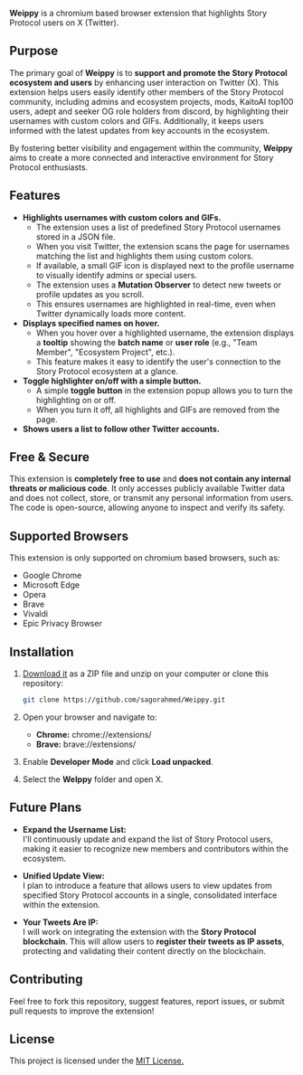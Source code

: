 **Weippy** is a chromium based browser extension that highlights Story Protocol users on X (Twitter).
## Purpose

The primary goal of **Weippy** is to **support and promote the Story Protocol ecosystem and users** by enhancing user interaction on Twitter (X). This extension helps users easily identify other members of the Story Protocol community, including admins and ecosystem projects, mods, KaitoAI top100 users, adept and seeker OG role holders from discord, by highlighting their usernames with custom colors and GIFs. Additionally, it keeps users informed with the latest updates from key accounts in the ecosystem.

By fostering better visibility and engagement within the community, **Weippy** aims to create a more connected and interactive environment for Story Protocol enthusiasts.

## Features
- **Highlights usernames with custom colors and GIFs.**
   - The extension uses a list of predefined Story Protocol usernames stored in a JSON file.
   - When you visit Twitter, the extension scans the page for usernames matching the list and highlights them using custom colors.
   - If available, a small GIF icon is displayed next to the profile username to visually identify admins or special users.
   - The extension uses a **Mutation Observer** to detect new tweets or profile updates as you scroll.
   - This ensures usernames are highlighted in real-time, even when Twitter dynamically loads more content.
- **Displays specified names on hover.**
  - When you hover over a highlighted username, the extension displays a **tooltip** showing the **batch name** or **user role** (e.g., "Team Member", "Ecosystem Project", etc.).
  - This feature makes it easy to identify the user's connection to the Story Protocol ecosystem at a glance.
- **Toggle highlighter on/off with a simple button.**
   - A simple **toggle button** in the extension popup allows you to turn the highlighting on or off.
   - When you turn it off, all highlights and GIFs are removed from the page.
- **Shows users a list to follow other Twitter accounts.**

## Free & Secure

This extension is **completely free to use** and **does not contain any internal threats or malicious code**. It only accesses publicly available Twitter data and does not collect, store, or transmit any personal information from users. The code is open-source, allowing anyone to inspect and verify its safety.

## Supported Browsers
This extension is only supported on chromium based browsers, such as:
- Google Chrome
- Microsoft Edge
- Opera
- Brave
- Vivaldi
- Epic Privacy Browser

## Installation
1. [Download it](https://github.com/sagorahmed/Weippy/archive/refs/heads/master.zip) as a ZIP file and unzip on your computer or clone this repository:
   ```bash
   git clone https://github.com/sagorahmed/Weippy.git
   
2. Open your browser and navigate to:
   - **Chrome:** chrome://extensions/
   - **Brave:** brave://extensions/

3. Enable **Developer Mode** and click **Load unpacked**.

4. Select the **WeIppy** folder and open X.

## Future Plans

- **Expand the Username List:**  
  I'll continuously update and expand the list of Story Protocol users, making it easier to recognize new members and contributors within the ecosystem.

- **Unified Update View:**  
  I plan to introduce a feature that allows users to view updates from specified Story Protocol accounts in a single, consolidated interface within the extension.

- **Your Tweets Are IP:**  
  I will work on integrating the extension with the **Story Protocol blockchain**. This will allow users to **register their tweets as IP assets**, protecting and validating their content directly on the blockchain.

## Contributing
Feel free to fork this repository, suggest features, report issues, or submit pull requests to improve the extension!

## License
This project is licensed under the [MIT License.](https://github.com/sagorahmed/Weippy?tab=Apache-2.0-1-ov-file)



